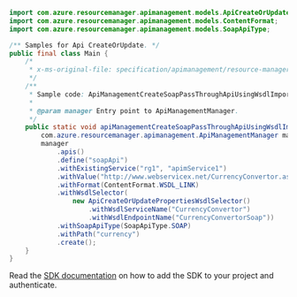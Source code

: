 ```java
import com.azure.resourcemanager.apimanagement.models.ApiCreateOrUpdatePropertiesWsdlSelector;
import com.azure.resourcemanager.apimanagement.models.ContentFormat;
import com.azure.resourcemanager.apimanagement.models.SoapApiType;

/** Samples for Api CreateOrUpdate. */
public final class Main {
    /*
     * x-ms-original-file: specification/apimanagement/resource-manager/Microsoft.ApiManagement/stable/2021-08-01/examples/ApiManagementCreateSoapPassThroughApiUsingWsdlImport.json
     */
    /**
     * Sample code: ApiManagementCreateSoapPassThroughApiUsingWsdlImport.
     *
     * @param manager Entry point to ApiManagementManager.
     */
    public static void apiManagementCreateSoapPassThroughApiUsingWsdlImport(
        com.azure.resourcemanager.apimanagement.ApiManagementManager manager) {
        manager
            .apis()
            .define("soapApi")
            .withExistingService("rg1", "apimService1")
            .withValue("http://www.webservicex.net/CurrencyConvertor.asmx?WSDL")
            .withFormat(ContentFormat.WSDL_LINK)
            .withWsdlSelector(
                new ApiCreateOrUpdatePropertiesWsdlSelector()
                    .withWsdlServiceName("CurrencyConvertor")
                    .withWsdlEndpointName("CurrencyConvertorSoap"))
            .withSoapApiType(SoapApiType.SOAP)
            .withPath("currency")
            .create();
    }
}
```

Read the [SDK documentation](https://github.com/Azure/azure-sdk-for-java/blob/azure-resourcemanager-apimanagement_1.0.0-beta.3/sdk/apimanagement/azure-resourcemanager-apimanagement/README.md) on how to add the SDK to your project and authenticate.
